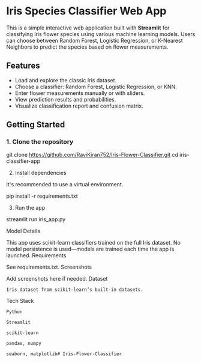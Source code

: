 #  Iris Species Classifier Web App

This is a simple interactive web application built with **Streamlit** for classifying Iris flower species using various machine learning models. Users can choose between Random Forest, Logistic Regression, or K-Nearest Neighbors to predict the species based on flower measurements.

##  Features

- Load and explore the classic Iris dataset.
- Choose a classifier: Random Forest, Logistic Regression, or KNN.
- Enter flower measurements manually or with sliders.
- View prediction results and probabilities.
- Visualize classification report and confusion matrix.

##  Getting Started

### 1. Clone the repository

git clone https://github.com/RaviKiran752/Iris-Flower-Classifier.git
cd iris-classifier-app

2. Install dependencies

It's recommended to use a virtual environment.

pip install -r requirements.txt

3. Run the app

streamlit run iris_app.py

 Model Details

This app uses scikit-learn classifiers trained on the full Iris dataset. No model persistence is used—models are trained each time the app is launched.
 Requirements

See requirements.txt.
 Screenshots

Add screenshots here if needed.
 Dataset

    Iris dataset from scikit-learn’s built-in datasets.

 Tech Stack

    Python

    Streamlit

    scikit-learn

    pandas, numpy

    seaborn, matplotlib# Iris-Flower-Classifier
